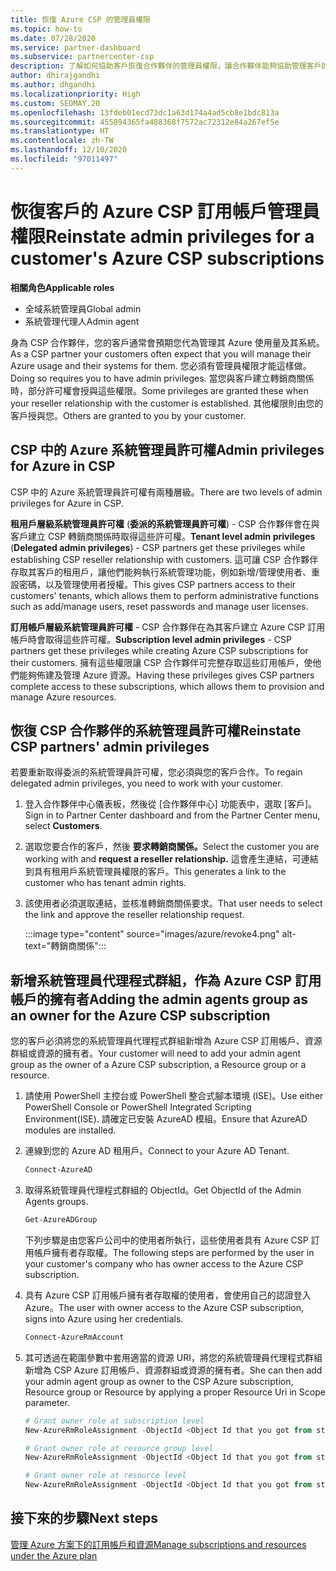 ```yaml
---
title: 恢復 Azure CSP 的管理員權限
ms.topic: how-to
ms.date: 07/28/2020
ms.service: partner-dashboard
ms.subservice: partnercenter-csp
description: 了解如何協助客戶恢復合作夥伴的管理員權限，讓合作夥伴能夠協助管理客戶的 Azure CSP 訂用帳戶。
author: dhirajgandhi
ms.author: dhgandhi
ms.localizationpriority: High
ms.custom: SEOMAY.20
ms.openlocfilehash: 13fdeb01ecd73dc1a63d174a4ad5cb8e1bdc813a
ms.sourcegitcommit: 455894365fa488368f7572ac72312e84a267ef5e
ms.translationtype: HT
ms.contentlocale: zh-TW
ms.lasthandoff: 12/10/2020
ms.locfileid: "97011497"
---
```

# <a name="reinstate-admin-privileges-for-a-customers-azure-csp-subscriptions"></a><span data-ttu-id="b86f7-103">恢復客戶的 Azure CSP 訂用帳戶管理員權限</span><span class="sxs-lookup"><span data-stu-id="b86f7-103">Reinstate admin privileges for a customer's Azure CSP subscriptions</span></span>  

<span data-ttu-id="b86f7-104">**相關角色**</span><span class="sxs-lookup"><span data-stu-id="b86f7-104">**Applicable roles**</span></span>

- <span data-ttu-id="b86f7-105">全域系統管理員</span><span class="sxs-lookup"><span data-stu-id="b86f7-105">Global admin</span></span>
- <span data-ttu-id="b86f7-106">系統管理代理人</span><span class="sxs-lookup"><span data-stu-id="b86f7-106">Admin agent</span></span>

<span data-ttu-id="b86f7-107">身為 CSP 合作夥伴，您的客戶通常會預期您代為管理其 Azure 使用量及其系統。</span><span class="sxs-lookup"><span data-stu-id="b86f7-107">As a CSP partner your customers often expect that you will manage their Azure usage and their systems for them.</span></span> <span data-ttu-id="b86f7-108">您必須有管理員權限才能這樣做。</span><span class="sxs-lookup"><span data-stu-id="b86f7-108">Doing so requires you to have admin privileges.</span></span> <span data-ttu-id="b86f7-109">當您與客戶建立轉銷商關係時，部分許可權會授與這些權限。</span><span class="sxs-lookup"><span data-stu-id="b86f7-109">Some privileges are granted these when your reseller relationship with the customer is established.</span></span> <span data-ttu-id="b86f7-110">其他權限則由您的客戶授與您。</span><span class="sxs-lookup"><span data-stu-id="b86f7-110">Others are granted to you by your customer.</span></span>

## <a name="admin-privileges-for-azure-in-csp"></a><span data-ttu-id="b86f7-111">CSP 中的 Azure 系統管理員許可權</span><span class="sxs-lookup"><span data-stu-id="b86f7-111">Admin privileges for Azure in CSP</span></span>

<span data-ttu-id="b86f7-112">CSP 中的 Azure 系統管理員許可權有兩種層級。</span><span class="sxs-lookup"><span data-stu-id="b86f7-112">There are two levels of admin privileges for Azure in CSP.</span></span>

<span data-ttu-id="b86f7-113">**租用戶層級系統管理員許可權** (**委派的系統管理員許可權**) - CSP 合作夥伴會在與客戶建立 CSP 轉銷商關係時取得這些許可權。</span><span class="sxs-lookup"><span data-stu-id="b86f7-113">**Tenant level admin privileges** (**Delegated admin privileges**) -  CSP partners get these privileges while establishing CSP reseller relationship with customers.</span></span> <span data-ttu-id="b86f7-114">這可讓 CSP 合作夥伴存取其客戶的租用戶，讓他們能夠執行系統管理功能，例如新增/管理使用者、重設密碼，以及管理使用者授權。</span><span class="sxs-lookup"><span data-stu-id="b86f7-114">This gives CSP partners access to their customers' tenants, which allows them to perform administrative functions such as add/manage users, reset passwords and manage user licenses.</span></span>

<span data-ttu-id="b86f7-115">**訂用帳戶層級系統管理員許可權** - CSP 合作夥伴在為其客戶建立 Azure CSP 訂用帳戶時會取得這些許可權。</span><span class="sxs-lookup"><span data-stu-id="b86f7-115">**Subscription level admin privileges** - CSP partners get these privileges while creating Azure CSP subscriptions for their customers.</span></span> <span data-ttu-id="b86f7-116">擁有這些權限讓 CSP 合作夥伴可完整存取這些訂用帳戶，使他們能夠佈建及管理 Azure 資源。</span><span class="sxs-lookup"><span data-stu-id="b86f7-116">Having these privileges gives CSP partners complete access to these subscriptions, which allows them to provision and manage Azure resources.</span></span>

## <a name="reinstate-csp-partners-admin-privileges"></a><span data-ttu-id="b86f7-117">恢復 CSP 合作夥伴的系統管理員許可權</span><span class="sxs-lookup"><span data-stu-id="b86f7-117">Reinstate CSP partners' admin privileges</span></span>

<span data-ttu-id="b86f7-118">若要重新取得委派的系統管理員許可權，您必須與您的客戶合作。</span><span class="sxs-lookup"><span data-stu-id="b86f7-118">To regain delegated admin privileges, you need to work with your customer.</span></span>

1. <span data-ttu-id="b86f7-119">登入合作夥伴中心儀表板，然後從 [合作夥伴中心] 功能表中，選取 [客戶]。</span><span class="sxs-lookup"><span data-stu-id="b86f7-119">Sign in to Partner Center dashboard and from the Partner Center menu, select **Customers**.</span></span>

2. <span data-ttu-id="b86f7-120">選取您要合作的客戶，然後 **要求轉銷商關係。**</span><span class="sxs-lookup"><span data-stu-id="b86f7-120">Select the customer you are working with and **request a reseller relationship.**</span></span> <span data-ttu-id="b86f7-121">這會產生連結，可連結到具有租用戶系統管理員權限的客戶。</span><span class="sxs-lookup"><span data-stu-id="b86f7-121">This generates a link to the customer who has tenant admin rights.</span></span>

3. <span data-ttu-id="b86f7-122">該使用者必須選取連結，並核准轉銷商關係要求。</span><span class="sxs-lookup"><span data-stu-id="b86f7-122">That user needs to select the link and approve the reseller relationship request.</span></span>

   :::image type="content" source="images/azure/revoke4.png" alt-text="轉銷商關係":::

## <a name="adding-the-admin-agents-group-as-an-owner-for-the-azure-csp-subscription"></a><span data-ttu-id="b86f7-124">新增系統管理員代理程式群組，作為 Azure CSP 訂用帳戶的擁有者</span><span class="sxs-lookup"><span data-stu-id="b86f7-124">Adding the admin agents group as an owner for the Azure CSP subscription</span></span>

<span data-ttu-id="b86f7-125">您的客戶必須將您的系統管理員代理程式群組新增為 Azure CSP 訂用帳戶、資源群組或資源的擁有者。</span><span class="sxs-lookup"><span data-stu-id="b86f7-125">Your customer will need to add your admin agent group as the owner of a Azure CSP subscription, a Resource group or a resource.</span></span> 

1. <span data-ttu-id="b86f7-126">請使用 PowerShell 主控台或 PowerShell 整合式腳本環境 (ISE)。</span><span class="sxs-lookup"><span data-stu-id="b86f7-126">Use either PowerShell Console or PowerShell Integrated Scripting Environment(ISE).</span></span> <span data-ttu-id="b86f7-127">請確定已安裝 AzureAD 模組。</span><span class="sxs-lookup"><span data-stu-id="b86f7-127">Ensure that AzureAD modules are installed.</span></span>

2. <span data-ttu-id="b86f7-128">連線到您的 Azure AD 租用戶。</span><span class="sxs-lookup"><span data-stu-id="b86f7-128">Connect to your Azure AD Tenant.</span></span>

   ```powershell
   Connect-AzureAD
   ```

3. <span data-ttu-id="b86f7-129">取得系統管理員代理程式群組的 ObjectId。</span><span class="sxs-lookup"><span data-stu-id="b86f7-129">Get ObjectId of the Admin Agents groups.</span></span>

   ```powershell
   Get-AzureADGroup
   ```
   <span data-ttu-id="b86f7-130">下列步驟是由您客戶公司中的使用者所執行，這些使用者具有 Azure CSP 訂用帳戶擁有者存取權。</span><span class="sxs-lookup"><span data-stu-id="b86f7-130">The following steps are performed by the user in your customer's company who has owner access to the Azure CSP subscription.</span></span>

4. <span data-ttu-id="b86f7-131">具有 Azure CSP 訂用帳戶擁有者存取權的使用者，會使用自己的認證登入 Azure。</span><span class="sxs-lookup"><span data-stu-id="b86f7-131">The user with owner access to the Azure CSP subscription, signs into Azure using her credentials.</span></span>

   ```powershell
   Connect-AzureRmAccount
   ```

5. <span data-ttu-id="b86f7-132">其可透過在範圍參數中套用適當的資源 URI，將您的系統管理員代理程式群組新增為 CSP Azure 訂用帳戶、資源群組或資源的擁有者。</span><span class="sxs-lookup"><span data-stu-id="b86f7-132">She can then add your admin agent group as owner to the CSP Azure subscription, Resource group or Resource by applying a proper Resource Uri in Scope parameter.</span></span> 

    ```powershell
    # Grant owner role at subscription level
    New-AzureRmRoleAssignment -ObjectId <Object Id that you got from step 3> -RoleDefinitionName Owner -Scope "/subscriptions/<SubscriptionId of CSP subscription>"

    # Grant owner role at resource group level
    New-AzureRmRoleAssignment -ObjectId <Object Id that you got from step 3> -RoleDefinitionName Owner -Scope "/subscriptions/<SubscriptionId of CSP subscription>/resourceGroups/<Resource group name>"

    # Grant owner role at resource level
    New-AzureRmRoleAssignment -ObjectId <Object Id that you got from step 3> -RoleDefinitionName Owner -Scope "<Resource Uri>"
    ```

## <a name="next-steps"></a><span data-ttu-id="b86f7-133">接下來的步驟</span><span class="sxs-lookup"><span data-stu-id="b86f7-133">Next steps</span></span>

[<span data-ttu-id="b86f7-134">管理 Azure 方案下的訂用帳戶和資源</span><span class="sxs-lookup"><span data-stu-id="b86f7-134">Manage subscriptions and resources under the Azure plan</span></span>](azure-plan-manage.md)
